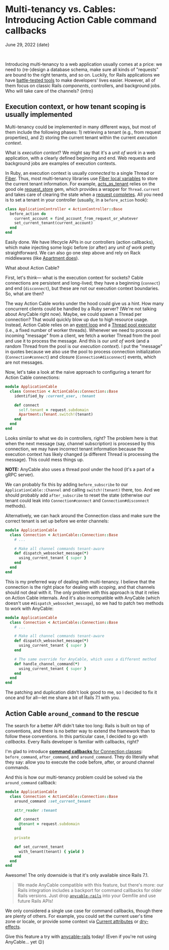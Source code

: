 # Multi-tenancy vs. Cables:<br>Introducing Action Cable command callbacks

June 29, 2022
{date}

<br/>

Introducing multi-tenancy to a web application usually comes at a price: we need to (re-)design a database schema, make sure all kinds of "requests" are bound to the right tenants, and so on. Luckily, for Rails applications we have [battle-tested tools][ruby-toolbox-multitenancy] to make developers' lives easier. However, all of them focus on classic Rails _components_, controllers, and background jobs. Who will take care of the channels?
{intro}

<div class="divider"></div>

## Execution context, or how tenant scoping is usually implemented

Multi-tenancy could be implemented in many different ways, but most of them include the following phases: 1) retrieving a tenant (e.g., from request properties), and 2) storing the current tenant within the current _execution context_.

What is _execution context_? We might say that it's a _unit of work_ in a web application, with a clearly defined beginning and end. Web requests and background jobs are examples of execution contexts.

In Ruby, an execution context is usually _connected_ to a single Thread or [Fiber][]. Thus, most multi-tenancy libraries use [Fiber local variables][fiber-locals] to store the current tenant information. For example, [acts_as_tenant][] relies on the good ole [request_store][] gem, which provides a wrapper for `Thread.current` and takes care of clearing the state when a [request completes](https://github.com/steveklabnik/request_store/blob/f79bd375e88f434428b876dbb5c8a51b569712aa/lib/request_store/middleware.rb#L29-L33). All you need is to set a tenant in your controller (usually, in a `before_action` hook):

```ruby
class ApplicationController < ActionController::Base
  before_action do
    current_account = find_account_from_request_or_whatever
    set_current_tenant(current_account)
  end
end
```

Easily done. We have lifecycle APIs in our controllers (action callbacks), which make injecting some logic before (or after) any _unit of work_ pretty straightforward. We can also go one step above and rely on Rack middlewares (like [Apartment does](https://github.com/influitive/apartment/blob/f266f73e58835f94e4ec7c16f28443fe5eada1ac/lib/apartment/elevators/generic.rb#L15)).

What about Action Cable?

First, let's think— what is the execution context for sockets? Cable connections are persistent and long-lived; they have a beginning (`connect`) and end (`disconnect`), but these are not our execution context boundaries. So, what are then?

The way Action Cable works under the hood could give us a hint. How many concurrent clients could be handled by a Ruby server? (We're not talking about AnyCable right now). Maybe, we could spawn a Thread per connection? That would quickly blow up due to high resource usage. Instead, Action Cable relies on an [event loop][ac-event-loop] and a [Thread pool executor][ac-thread-pool] (i.e., a fixed number of worker threads). Whenever we need to process an incoming "message" from a client, we fetch a worker Thread from the pool and use it to process the message. And this is our _unit of work_ (and a random Thread from the pool is our _execution context_). I put the "message" in quotes because we also use the pool to process connection initialization (`Connection#connect`) and closure (`Connection#disconnect`) events, which are not messages.

Now, let's take a look at the naive approach to configuring a tenant for Action Cable connections:

```ruby
module ApplicationCable
  class Connection < ActionCable::Connection::Base
    identified_by :current_user, :tenant

    def connect
      self.tenant = request.subdomain
      Apartment::Tenant.switch!(tenant)
    end
  end
end
```

Looks similar to what we do in controllers, right? The problem here is that when the next message (say, channel subscription) is processed by this connection, we may have incorrect tenant information because the execution context has likely changed (a different Thread is processing the message). This could mess things up.

**NOTE:** AnyCable also uses a thread pool under the hood (it's a part of a gRPC server).

We can probably fix this by adding `before_subscribe` to our `ApplicationCable::Channel` and calling `switch!(tenant)` there, too. And we should probably add `after_subscribe` to reset the state (otherwise our tenant could leak into `Connection#connect` and `Connection#disconnect` methods).

Alternatively, we can hack around the Connection class and make sure the correct tenant is set up before we enter channels:

```ruby
module ApplicationCable
  class Connection < ActionCable::Connection::Base
    # ...

    # Make all channel commands tenant-aware
    def dispatch_websocket_message(*)
      using_current_tenant { super }
    end
  end
end
```

This is my preferred way of dealing with multi-tenancy. I believe that the connection is the right place for dealing with _scoping_, and that channels should not deal with it. The only problem with this approach is that it relies on Action Cable internals. And it's also incompatible with AnyCable (which doesn't use `#dispatch_websocket_message`), so we had to patch two methods to work with AnyCable:

```ruby
module ApplicationCable
  class Connection < ActionCable::Connection::Base
    # ...

    # Make all channel commands tenant-aware
    def dispatch_websocket_message(*)
      using_current_tenant { super }
    end

    # The same override for AnyCable, which uses a different method
    def handle_channel_command(*)
      using_current_tenant { super }
    end
  end
end
```

The patching and duplication didn't look good to me, so I decided to fix it once and for all—let me share a bit of Rails 7.1 with you.

## Action Cable `around_command` to the rescue

The search for a better API didn't take too long: Rails is built on top of conventions, and there is no better way to extend the framework than to follow these conventions. In this particular case, I decided to go with _callbacks_. Every Rails developer is familiar with callbacks, right?

I'm glad to introduce [**command callbacks** for Connection classes][rails-pr]: `before_command`, `after_command`, and `around_command`. They do literally what they say: allow you to execute the code before, after, or around channel commands.

And this is how our multi-tenancy problem could be solved via the `around_command` callback:

```ruby
module ApplicationCable
  class Connection < ActionCable::Connection::Base
    around_command :set_current_tenant

    attr_reader :tenant

    def connect
      @tenant = request.subdomain
    end

    private

    def set_current_tenant
      with_tenant(tenant) { yield }
    end
  end
end
```

Awesome! The only downside is that it's only available since Rails 7.1.

> We made AnyCable compatible with this feature, but there's more: our Rails integration includes a backport for command callbacks for older Rails versions. Just drop [`anycable-rails`][anycable-rails] into your Gemfile and use future Rails APIs!

<div class="divider"></div>

We only considered a single use case for command callbacks, though there are plenty of others. For example, you could set the current user's time zone or locale, or provide some context via [Current attributes][current] or [dry-effects][].

Give this feature a try with [anycable-rails][] today! (Even if you're not using AnyCable... yet 😉)

[ruby-toolbox-multitenancy]: https://www.ruby-toolbox.com/categories/Multitenancy
[rails-pr]: https://github.com/rails/rails/pull/44696
[current]: https://edgeapi.rubyonrails.org/classes/ActiveSupport/CurrentAttributes.html
[dry-effects]: https://dry-rb.org/gems/dry-effects/
[anycable-rails]: https://github.com/anycable/anycable-rails
[Fiber]: https://rubyapi.org/3.1/o/fiber
[fiber-locals]: https://rubyapi.org/3.1/o/thread#method-i-5B-5D
[request_store]: https://github.com/steveklabnik/request_store
[acts_as_tenant]: https://github.com/ErwinM/acts_as_tenant
[ac-event-loop]: https://github.com/rails/rails/blob/1003e974ed9cdae6a057a1857374bceb09b34a7b/actioncable/lib/action_cable/connection/stream_event_loop.rb#L7
[ac-thread-pool]: https://github.com/rails/rails/blob/1003e974ed9cdae6a057a1857374bceb09b34a7b/actioncable/lib/action_cable/server/worker.rb#L10
